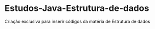# Estudos-Java-Estrutura-de-dados
Criação exclusiva para inserir códigos da matéria de Estrutura de dados
